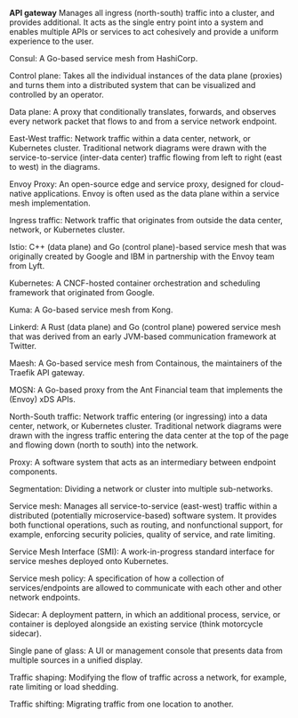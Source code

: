 **API gateway**
Manages all ingress (north-south) traffic into a cluster, and provides additional. It acts as the single entry point into a system and enables multiple APIs or services to act cohesively and provide a uniform experience to the user.

Consul: A Go-based service mesh from HashiCorp.

Control plane: Takes all the individual instances of the data plane (proxies) and turns them into a distributed system that can be visualized and controlled by an operator.

Data plane: A proxy that conditionally translates, forwards, and observes every network packet that flows to and from a service network endpoint.

East-West traffic: Network traffic within a data center, network, or Kubernetes cluster. Traditional network diagrams were drawn with the service-to-service (inter-data center) traffic flowing from left to right (east to west) in the diagrams.

Envoy Proxy: An open-source edge and service proxy, designed for cloud-native applications. Envoy is often used as the data plane within a service mesh implementation.

Ingress traffic: Network traffic that originates from outside the data center, network, or Kubernetes cluster.

Istio: C++ (data plane) and Go (control plane)-based service mesh that was originally created by Google and IBM in partnership with the Envoy team from Lyft.

Kubernetes: A CNCF-hosted container orchestration and scheduling framework that originated from Google.

Kuma: A Go-based service mesh from Kong.

Linkerd: A Rust (data plane) and Go (control plane) powered service mesh that was derived from an early JVM-based communication framework at Twitter.

Maesh: A Go-based service mesh from Containous, the maintainers of the Traefik API gateway.

MOSN: A Go-based proxy from the Ant Financial team that implements the (Envoy) xDS APIs.

North-South traffic: Network traffic entering (or ingressing) into a data center, network, or Kubernetes cluster. Traditional network diagrams were drawn with the ingress traffic entering the data center at the top of the page and flowing down (north to south) into the network.

Proxy: A software system that acts as an intermediary between endpoint components.

Segmentation: Dividing a network or cluster into multiple sub-networks.

Service mesh: Manages all service-to-service (east-west) traffic within a distributed (potentially microservice-based) software system. It provides both functional operations, such as routing, and nonfunctional support, for example, enforcing security policies, quality of service, and rate limiting.

Service Mesh Interface (SMI): A work-in-progress standard interface for service meshes deployed onto Kubernetes.

Service mesh policy: A specification of how a collection of services/endpoints are allowed to communicate with each other and other network endpoints.

Sidecar: A deployment pattern, in which an additional process, service, or container is deployed alongside an existing service (think motorcycle sidecar).

Single pane of glass: A UI or management console that presents data from multiple sources in a unified display.

Traffic shaping: Modifying the flow of traffic across a network, for example, rate limiting or load shedding.

Traffic shifting: Migrating traffic from one location to another.

